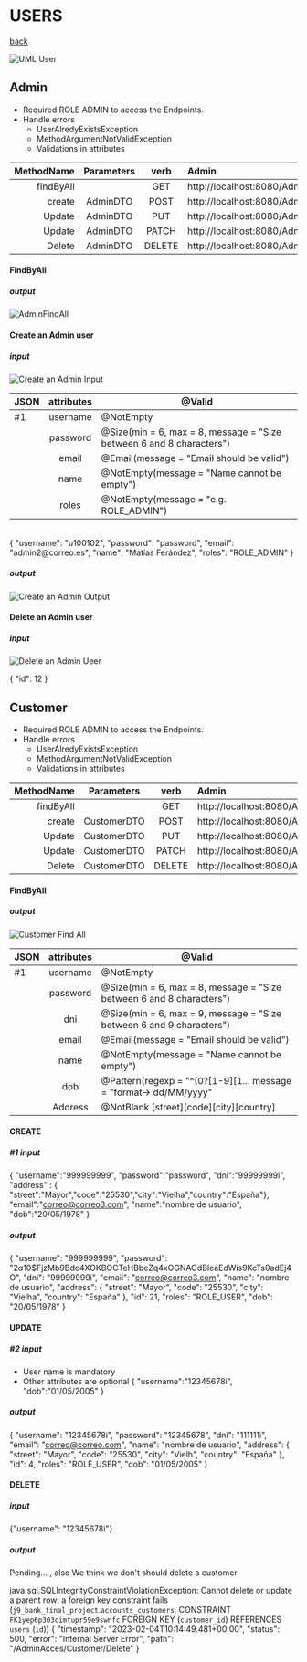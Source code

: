 # **USERS**
[back](README.md)

![UML User](/images/UMLUser.png)
## Admin
- Required ROLE ADMIN to access the Endpoints.
- Handle errors
  - UserAlredyExistsException
  - MethodArgumentNotValidException
  - Validations in attributes

| MethodName |  Parameters  |  verb  | Admin                                          | JSON  |
|-----------:|:------------:|:------:|:-----------------------------------------------|:-----:|
|  findByAll |              |  GET   | http://localhost:8080/AdminAcces/Admin/All     |       |
|     create |   AdminDTO   |  POST  | http://localhost:8080/AdminAccess/Admin/Create |  #1   | 
|     Update |   AdminDTO   |  PUT   | http://localhost:8080/AdminAccess/Admin/Update |  #1   |   
|     Update |   AdminDTO   | PATCH  | http://localhost:8080/AdminAccess/Admin/Update |       |
|     Delete |   AdminDTO   | DELETE | http://localhost:8080/AdminAccess/Admin/Delete |  #2   | 

#### FindByAll
##### output

![AdminFindAll](/images/AdminFindAll.png)

#### Create an Admin user
##### input

![Create an Admin Input](/images/CreateANewAdminUser.png) 


| JSON | attributes | @Valid                                                               |
|------|:----------:|----------------------------------------------------------------------|
| #1   |  username  | @NotEmpty                                                            |    |
|      |  password  | @Size(min = 6, max = 8, message = "Size between 6 and 8 characters") |
|      |   email    | @Email(message = "Email should be valid")                            |
|      |    name    | @NotEmpty(message = "Name cannot be empty")                          |
|      |   roles    | @NotEmpty(message = "e.g. ROLE_ADMIN")                               |
<br>
{
    "username": "u100102",
    "password": "password",
    "email": "admin2@correo.es",
    "name": "Matías Ferández",
    "roles": "ROLE_ADMIN"
}


##### output

![Create an Admin Output](/images/CreateANewAdminUserOutput.png)


#### Delete an Admin user
##### input

![Delete an Admin Ueer](/images/AdminUserDelete.png)

{
"id": 12
}


## Customer
- Required ROLE ADMIN to access the Endpoints.
- Handle errors
  - UserAlredyExistsException
  - MethodArgumentNotValidException
  - Validations in attributes

| MethodName | Parameters  |  verb  | Admin                                             | JSON |
|-----------:|:-----------:|:------:|:--------------------------------------------------|:----:|
|  findByAll |             |  GET   | http://localhost:8080/AdminAcces/Customer/FindAll |      |
|     create | CustomerDTO |  POST  | http://localhost:8080/AdminAcces/Customer/Create |  #1  | 
|     Update | CustomerDTO |  PUT   | http://localhost:8080/AdminAcces/Customer/Update    |  #1  |   
|     Update | CustomerDTO | PATCH  | http://localhost:8080/AdminAcces/Customer/Update    |  #2  |
|     Delete | CustomerDTO | DELETE | http://localhost:8080/AdminAcces/Customer/Delete    |  #3  | 

#### FindByAll
##### output 
![Customer Find All](/images/CustomerFindAll.png)


| JSON | attributes | @Valid                                                               |
|------|:----------:|----------------------------------------------------------------------|
| #1   |  username  | @NotEmpty                                                            |    
|      |  password  | @Size(min = 6, max = 8, message = "Size between 6 and 8 characters") |
|      |    dni     | @Size(min = 6, max = 9, message = "Size between 6 and 9 characters") |
|      |   email    | @Email(message = "Email should be valid")                            |
|      |    name    | @NotEmpty(message = "Name cannot be empty")                          |
|      |    dob     | @Pattern(regexp = "^(0?[1-9][1... message = "format-> dd/MM/yyyy"    |                              
|      |  Address   | @NotBlank [street][code][city][country]                              |

#### CREATE
##### #1 input<br>
{
"username":"999999999",
"password":"password",
"dni":"99999999i",
"address" :  {
"street":"Mayor","code":"25530","city":"Vielha","country":"España"},
"email":"correo@correo3.com",
"name":"nombre de usuario",
"dob":"20/05/1978"
}

##### output<br>
{
"username": "999999999",
"password": "$2a$10$FjzMb9Bdc4XOKBOCTeHBbeZq4xOGNAOdBleaEdWis9KcTs0adEj4O",
"dni": "99999999i",
"email": "correo@correo3.com",
"name": "nombre de usuario",
"address": {
"street": "Mayor",
"code": "25530",
"city": "Vielha",
"country": "España"
},
"id": 21,
"roles": "ROLE_USER",
"dob": "20/05/1978"
}

#### UPDATE
##### #2 input
- User name is mandatory
- Other attributes are optional
{
"username":"12345678i",
"dob":"01/05/2005"
}

##### output  
{
"username": "12345678i",
"password": "12345678",
"dni": "111111i",
"email": "correo@correo.com",
"name": "nombre de usuario",
"address": {
"street": "Mayor",
"code": "25530",
"city": "Vielh",
"country": "España"
},
"id": 4,
"roles": "ROLE_USER",
"dob": "01/05/2005"
}

#### DELETE
##### input
{"username": "12345678i"}

##### output
 
Pending...
, also We think we don't should delete a customer

java.sql.SQLIntegrityConstraintViolationException: Cannot delete or update a parent row: a foreign key constraint fails (`j9_bank_final_project`.`accounts_customers`, CONSTRAINT `FK1yep6p303cimtupr59e9swnfc` FOREIGN KEY (`customer_id`) REFERENCES `users` (`id`))
{
"timestamp": "2023-02-04T10:14:49.481+00:00",
"status": 500,
"error": "Internal Server Error",
"path": "/AdminAcces/Customer/Delete"
}